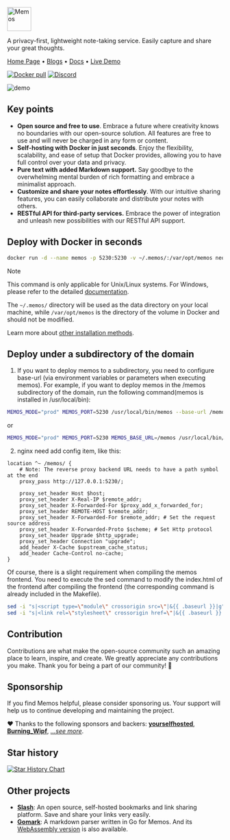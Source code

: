 <img height="56px" src="https://www.usememos.com/full-logo-landscape.png" alt="Memos" />

A privacy-first, lightweight note-taking service. Easily capture and share your great thoughts.

<a href="https://www.usememos.com">Home Page</a> •
<a href="https://www.usememos.com/blog">Blogs</a> •
<a href="https://www.usememos.com/docs">Docs</a> •
<a href="https://demo.usememos.com/">Live Demo</a>

<p>
  <a href="https://hub.docker.com/r/neosmemo/memos"><img alt="Docker pull" src="https://img.shields.io/docker/pulls/neosmemo/memos.svg"/></a>
  <a href="https://discord.gg/tfPJa4UmAv"><img alt="Discord" src="https://img.shields.io/badge/discord-chat-5865f2?logo=discord&logoColor=f5f5f5" /></a>
</p>

![demo](https://www.usememos.com/demo.png)

## Key points

- **Open source and free to use**. Embrace a future where creativity knows no boundaries with our open-source solution. All features are free to use and will never be charged in any form or content.
- **Self-hosting with Docker in just seconds**. Enjoy the flexibility, scalability, and ease of setup that Docker provides, allowing you to have full control over your data and privacy.
- **Pure text with added Markdown support.** Say goodbye to the overwhelming mental burden of rich formatting and embrace a minimalist approach.
- **Customize and share your notes effortlessly**. With our intuitive sharing features, you can easily collaborate and distribute your notes with others.
- **RESTful API for third-party services.** Embrace the power of integration and unleash new possibilities with our RESTful API support.

## Deploy with Docker in seconds

```bash
docker run -d --name memos -p 5230:5230 -v ~/.memos/:/var/opt/memos neosmemo/memos:stable
```

> [!NOTE]
> This command is only applicable for Unix/Linux systems. For Windows, please refer to the detailed [documentation](https://www.usememos.com/docs/install/container-install#docker-on-windows).
>
> The `~/.memos/` directory will be used as the data directory on your local machine, while `/var/opt/memos` is the directory of the volume in Docker and should not be modified.

Learn more about [other installation methods](https://www.usememos.com/docs/install).

## Deploy under a subdirectory of the domain

1. If you want to deploy memos to a subdirectory, you need to configure base-url (via environment variables or parameters when executing memos).
For example, if you want to deploy memos in the /memos subdirectory of the domain, run the following command(memos is installed in /usr/local/bin):
```bash
MEMOS_MODE="prod" MEMOS_PORT=5230 /usr/local/bin/memos --base-url /memos
```
or
```bash
MEMOS_MODE="prod" MEMOS_PORT=5230 MEMOS_BASE_URL=/memos /usr/local/bin/memos
```

2. nginx need add config item, like this:
```
location ^~ /memos/ {
    # Note: The reverse proxy backend URL needs to have a path symbol at the end
    proxy_pass http://127.0.0.1:5230/;

    proxy_set_header Host $host;
    proxy_set_header X-Real-IP $remote_addr;
    proxy_set_header X-Forwarded-For $proxy_add_x_forwarded_for;
    proxy_set_header REMOTE-HOST $remote_addr;
    proxy_set_header X-Forwarded-For $remote_addr; # Set the request source address
    proxy_set_header X-Forwarded-Proto $scheme; # Set Http protocol
    proxy_set_header Upgrade $http_upgrade;
    proxy_set_header Connection "upgrade";
    add_header X-Cache $upstream_cache_status;
    add_header Cache-Control no-cache;
} 
```

Of course, there is a slight requirement when compiling the memos frontend. You need to execute the sed command to modify the index.html of the frontend after compiling the frontend (the corresponding command is already included in the Makefile).
```bash
sed -i "s|<script type=\"module\" crossorigin src=\"|&{{ .baseurl }}|g"   ./web/dist/index.html
sed -i "s|<link rel=\"stylesheet\" crossorigin href=\"|&{{ .baseurl }}|g" ./web/dist/index.html
```

## Contribution

Contributions are what make the open-source community such an amazing place to learn, inspire, and create. We greatly appreciate any contributions you make. Thank you for being a part of our community! 🥰

## Sponsorship

If you find Memos helpful, please consider sponsoring us. Your support will help us to continue developing and maintaining the project.

❤️ Thanks to the following sponsors and backers: **[yourselfhosted](https://github.com/yourselfhosted)**, **[Burning_Wipf](https://github.com/KUKARAF)**, _[...see more](https://github.com/sponsors/usememos)_.

## Star history

[![Star History Chart](https://api.star-history.com/svg?repos=usememos/memos&type=Date)](https://star-history.com/#usememos/memos&Date)

## Other projects

- [**Slash**](https://github.com/yourselfhosted/slash): An open source, self-hosted bookmarks and link sharing platform. Save and share your links very easily.
- [**Gomark**](https://github.com/usememos/gomark): A markdown parser written in Go for Memos. And its [WebAssembly version](https://github.com/usememos/gomark-wasm) is also available.
